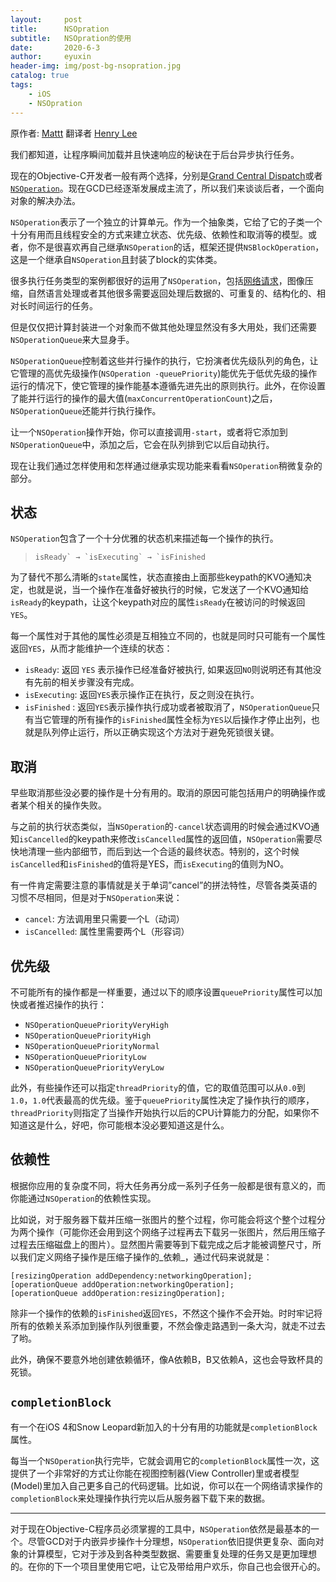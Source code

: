 ```yaml
---
layout:     post
title:      NSOpration
subtitle:   NSOpration的使用
date:       2020-6-3
author:     eyuxin
header-img: img/post-bg-nsopration.jpg
catalog: true
tags:
    - iOS
    - NSOpration
---
```




原作者: [Mattt](https://nshipster.cn/authors/mattt/) 翻译者 [Henry Lee](https://nshipster.cn/translators/henry-lee/) 

我们都知道，让程序瞬间加载并且快速响应的秘诀在于后台异步执行任务。

现在的Objective-C开发者一般有两个选择，分别是[Grand Central Dispatch](https://en.wikipedia.org/wiki/Grand_Central_Dispatch)或者[`NSOperation`](https://developer.apple.com/library/mac/#documentation/Cocoa/Reference/NSOperation_class/Reference/Reference.html)。现在GCD已经逐渐发展成主流了，所以我们来谈谈后者，一个面向对象的解决办法。

`NSOperation`表示了一个独立的计算单元。作为一个抽象类，它给了它的子类一个十分有用而且线程安全的方式来建立状态、优先级、依赖性和取消等的模型。或者，你不是很喜欢再自己继承`NSOperation`的话，框架还提供`NSBlockOperation`，这是一个继承自`NSOperation`且封装了block的实体类。

很多执行任务类型的案例都很好的运用了`NSOperation`，包括[网络请求](https://github.com/AFNetworking/AFNetworking/blob/master/AFNetworking/AFURLConnectionOperation.h)，图像压缩，自然语言处理或者其他很多需要返回处理后数据的、可重复的、结构化的、相对长时间运行的任务。

但是仅仅把计算封装进一个对象而不做其他处理显然没有多大用处，我们还需要`NSOperationQueue`来大显身手。

`NSOperationQueue`控制着这些并行操作的执行，它扮演者优先级队列的角色，让它管理的高优先级操作(`NSOperation -queuePriority`)能优先于低优先级的操作运行的情况下，使它管理的操作能基本遵循先进先出的原则执行。此外，在你设置了能并行运行的操作的最大值(`maxConcurrentOperationCount`)之后，`NSOperationQueue`还能并行执行操作。

让一个`NSOperation`操作开始，你可以直接调用`-start`，或者将它添加到`NSOperationQueue`中，添加之后，它会在队列排到它以后自动执行。

现在让我们通过怎样使用和怎样通过继承实现功能来看看`NSOperation`稍微复杂的部分。

## 状态

`NSOperation`包含了一个十分优雅的状态机来描述每一个操作的执行。

>   ```
>   isReady` → `isExecuting` → `isFinished
>   ```

为了替代不那么清晰的`state`属性，状态直接由上面那些keypath的KVO通知决定，也就是说，当一个操作在准备好被执行的时候，它发送了一个KVO通知给`isReady`的keypath，让这个keypath对应的属性`isReady`在被访问的时候返回`YES`。

每一个属性对于其他的属性必须是互相独立不同的，也就是同时只可能有一个属性返回`YES`，从而才能维护一个连续的状态：

-   `isReady`: 返回 `YES` 表示操作已经准备好被执行, 如果返回`NO`则说明还有其他没有先前的相关步骤没有完成。
-   `isExecuting`: 返回`YES`表示操作正在执行，反之则没在执行。
-   `isFinished` : 返回`YES`表示操作执行成功或者被取消了，`NSOperationQueue`只有当它管理的所有操作的`isFinished`属性全标为`YES`以后操作才停止出列，也就是队列停止运行，所以正确实现这个方法对于避免死锁很关键。

## 取消

早些取消那些没必要的操作是十分有用的。取消的原因可能包括用户的明确操作或者某个相关的操作失败。

与之前的执行状态类似，当`NSOperation`的`-cancel`状态调用的时候会通过KVO通知`isCancelled`的keypath来修改`isCancelled`属性的返回值，`NSOperation`需要尽快地清理一些内部细节，而后到达一个合适的最终状态。特别的，这个时候`isCancelled`和`isFinished`的值将是YES，而`isExecuting`的值则为NO。

有一件肯定需要注意的事情就是关于单词”cancel”的拼法特性，尽管各类英语的习惯不尽相同，但是对于`NSOperation`来说：

-   `cancel`: 方法调用里只需要一个L（动词）
-   `isCancelled`: 属性里需要两个L（形容词）

## 优先级

不可能所有的操作都是一样重要，通过以下的顺序设置`queuePriority`属性可以加快或者推迟操作的执行：

-   `NSOperationQueuePriorityVeryHigh`
-   `NSOperationQueuePriorityHigh`
-   `NSOperationQueuePriorityNormal`
-   `NSOperationQueuePriorityLow`
-   `NSOperationQueuePriorityVeryLow`

此外，有些操作还可以指定`threadPriority`的值，它的取值范围可以从`0.0`到`1.0`，`1.0`代表最高的优先级。鉴于`queuePriority`属性决定了操作执行的顺序，`threadPriority`则指定了当操作开始执行以后的CPU计算能力的分配，如果你不知道这是什么，好吧，你可能根本没必要知道这是什么。

## 依赖性

根据你应用的复杂度不同，将大任务再分成一系列子任务一般都是很有意义的，而你能通过`NSOperation`的依赖性实现。

比如说，对于服务器下载并压缩一张图片的整个过程，你可能会将这个整个过程分为两个操作（可能你还会用到这个网络子过程再去下载另一张图片，然后用压缩子过程去压缩磁盘上的图片）。显然图片需要等到下载完成之后才能被调整尺寸，所以我们定义网络子操作是压缩子操作的_依赖_，通过代码来说就是：

```
[resizingOperation addDependency:networkingOperation];
[operationQueue addOperation:networkingOperation];
[operationQueue addOperation:resizingOperation];
```

除非一个操作的依赖的`isFinished`返回`YES`，不然这个操作不会开始。时时牢记将所有的依赖关系添加到操作队列很重要，不然会像走路遇到一条大沟，就走不过去了哟。

此外，确保不要意外地创建依赖循环，像A依赖B，B又依赖A，这也会导致杯具的死锁。

## `completionBlock`

有一个在iOS 4和Snow Leopard新加入的十分有用的功能就是`completionBlock`属性。

每当一个`NSOperation`执行完毕，它就会调用它的`completionBlock`属性一次，这提供了一个非常好的方式让你能在视图控制器(View Controller)里或者模型(Model)里加入自己更多自己的代码逻辑。比如说，你可以在一个网络请求操作的`completionBlock`来处理操作执行完以后从服务器下载下来的数据。

------



对于现在Objective-C程序员必须掌握的工具中，`NSOperation`依然是最基本的一个。尽管GCD对于内嵌异步操作十分理想，`NSOperation`依旧提供更复杂、面向对象的计算模型，它对于涉及到各种类型数据、需要重复处理的任务又是更加理想的。在你的下一个项目里使用它吧，让它及带给用户欢乐，你自己也会很开心的。